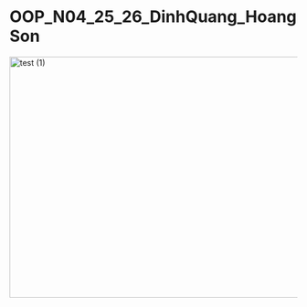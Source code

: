 # OOP_N04_25_26_DinhQuang_HoangSon

<img width="818" height="422" alt="test (1)" src="https://github.com/user-attachments/assets/0cedff0d-e9c3-430c-b2ab-9e5ceba88d92" />
